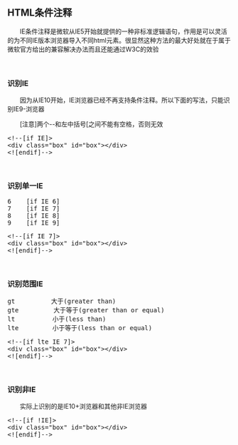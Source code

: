 ## HTML条件注释

　　IE条件注释是微软从IE5开始就提供的一种非标准逻辑语句，作用是可以灵活的为不同IE版本浏览器导入不同html元素。很显然这种方法的最大好处就在于属于微软官方给出的兼容解决办法而且还能通过W3C的效验

&nbsp;

### 识别IE

　　因为从IE10开始，IE浏览器已经不再支持条件注释。所以下面的写法，只能识别IE9-浏览器

　　[注意]两个--和左中括号[之间不能有空格，否则无效

<div class="cnblogs_code">
<pre>&lt;!--[if IE]&gt;
&lt;div class="box" id="box"&gt;&lt;/div&gt;
&lt;![endif]--&gt;</pre>
</div>

&nbsp;

### 识别单一IE

<div class="cnblogs_code">
<pre>6    [if IE 6]
7    [if IE 7]
8    [if IE 8]
9    [if IE 9]</pre>
</div>
<div class="cnblogs_code">
<pre>&lt;!--[if IE 7]&gt;
&lt;div class="box" id="box"&gt;&lt;/div&gt;
&lt;![endif]--&gt;</pre>
</div>

&nbsp;

### 识别范围IE

<div class="cnblogs_code">
<pre>gt        　大于(greater than)
gte     　　 大于等于(greater than or equal)
lt          小于(less than)
lte         小于等于(less than or equal) </pre>
</div>
<div class="cnblogs_code">
<pre>&lt;!--[if lte IE 7]&gt;
&lt;div class="box" id="box"&gt;&lt;/div&gt;
&lt;![endif]--&gt;</pre>
</div>

&nbsp;

### 识别非IE

　　实际上识别的是IE10+浏览器和其他非IE浏览器

<div class="cnblogs_code">
<pre>&lt;!--[if !IE]&gt;
&lt;div class="box" id="box"&gt;&lt;/div&gt;
&lt;![endif]--&gt;</pre>
</div>
